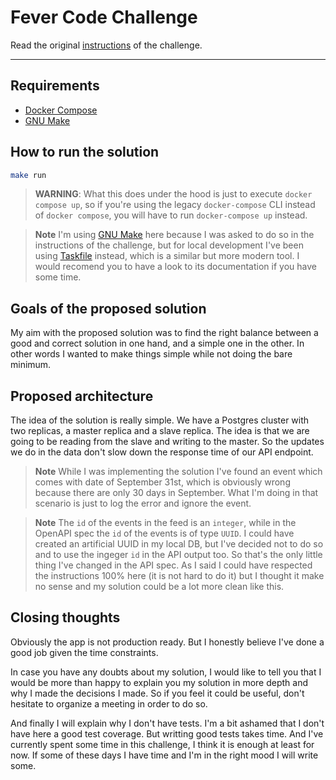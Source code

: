 # Fever Code Challenge

Read the original [instructions](instructions.md) of the challenge.

***

## Requirements
- [Docker Compose](https://docs.docker.com/compose/)
- [GNU Make](https://www.gnu.org/software/make/)

## How to run the solution
```sh
make run
```

> **WARNING**:
> What this does under the hood is just to execute `docker compose up`, so if you're using the legacy `docker-compose` CLI instead of `docker compose`, you will have to run `docker-compose up` instead.

> **Note**
> I'm using [GNU Make](https://www.gnu.org/software/make/) here because I was asked to do so in the instructions of the challenge, but for local development I've been using [Taskfile](https://taskfile.dev/) instead, which is a similar but more modern tool. I would recomend you to have a look to its documentation if you have some time.

## Goals of the proposed solution
My aim with the proposed solution was to find the right balance between a good and correct solution in one hand, and a simple one in the other. In other words I wanted to make things simple while not doing the bare minimum.

## Proposed architecture
The idea of the solution is really simple. We have a Postgres cluster with two replicas, a master replica and a slave replica. The idea is that we are going to be reading from the slave and writing to the master. So the updates we do in the data don't slow down the response time of our API endpoint.

> **Note**
> While I was implementing the solution I've found an event which comes with date of September 31st, which is obviously wrong because there are only 30 days in September. What I'm doing in that scenario is just to log the error and ignore the event.

> **Note**
> The `id` of the events in the feed is an `integer`, while in the OpenAPI spec the `id` of the events is of type `UUID`. I could have created an artificial UUID in my local DB, but I've decided not to do so and to use the ingeger `id` in the API output too. So that's the only little thing I've changed in the API spec. As I said I could have respected the instructions 100% here (it is not hard to do it) but I thought it make no sense and my solution could be a lot more clean like this.

## Closing thoughts
Obviously the app is not production ready. But I honestly believe I've done a good job given the time constraints.

In case you have any doubts about my solution, I would like to tell you that I would be more than happy to explain you my solution in more depth and why I made the decisions I made. So if you feel it could be useful, don't hesitate to organize a meeting in order to do so.

And finally I will explain why I don't have tests. I'm a bit ashamed that I don't have here a good test coverage. But writting good tests takes time. And I've currently spent some time in this challenge, I think it is enough at least for now. If some of these days I have time and I'm in the right mood I will write some.
